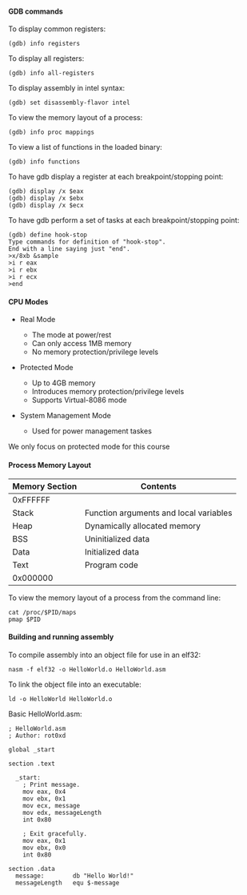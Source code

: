 #### GDB commands

To display common registers:

```
(gdb) info registers
```

To display all registers:

```
(gdb) info all-registers
```

To display assembly in intel syntax:

```
(gdb) set disassembly-flavor intel
```

To view the memory layout of a process:

```
(gdb) info proc mappings
```

To view a list of functions in the loaded binary:

```
(gdb) info functions
```

To have gdb display a register at each breakpoint/stopping point:

```
(gdb) display /x $eax
(gdb) display /x $ebx
(gdb) display /x $ecx
```

To have gdb perform a set of tasks at each breakpoint/stopping point:
```
(gdb) define hook-stop
Type commands for definition of "hook-stop".
End with a line saying just "end".
>x/8xb &sample
>i r eax
>i r ebx
>i r ecx
>end
```

#### CPU Modes

- Real Mode
  - The mode at power/rest
  - Can only access 1MB memory
  - No memory protection/privilege levels

- Protected Mode
  - Up to 4GB memory
  - Introduces memory protection/privilege levels
  - Supports Virtual-8086 mode

- System Management Mode
  - Used for power management taskes

We only focus on protected mode for this course

#### Process Memory Layout

| Memory Section   | Contents                               |
|------------------|----------------------------------------|
| 0xFFFFFF         |                                        |
| Stack            | Function arguments and local variables |
| Heap             | Dynamically allocated memory           |
| BSS              | Uninitialized data                     |
| Data             | Initialized data                       |
| Text             | Program code                           |
| 0x000000         |                                        |


To view the memory layout of a process from the command line:

```
cat /proc/$PID/maps
pmap $PID
```


#### Building and running assembly

To compile assembly into an object file for use in an elf32:

```
nasm -f elf32 -o HelloWorld.o HelloWorld.asm 
```

To link the object file into an executable:

```
ld -o HelloWorld HelloWorld.o
```

Basic HelloWorld.asm:

```
; HelloWorld.asm
; Author: rot0xd

global _start

section .text

  _start:
    ; Print message.
    mov eax, 0x4
    mov ebx, 0x1
    mov ecx, message
    mov edx, messageLength
    int 0x80

    ; Exit gracefully.
    mov eax, 0x1
    mov ebx, 0x0
    int 0x80

section .data
  message:        db "Hello World!"
  messageLength   equ $-message
```
